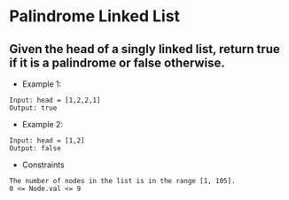 # Palindrome Linked List

## Given the head of a singly linked list, return true if it is a palindrome or false otherwise.
- Example 1:
```
Input: head = [1,2,2,1]
Output: true
```

- Example 2:
```
Input: head = [1,2]
Output: false
```
- Constraints
```
The number of nodes in the list is in the range [1, 105].
0 <= Node.val <= 9
```

